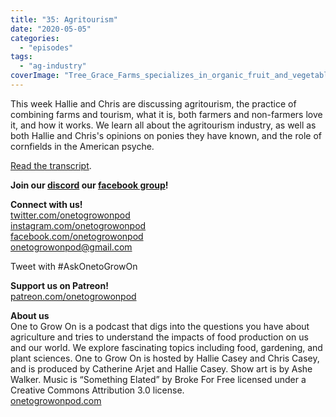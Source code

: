 ```yaml
---
title: "35: Agritourism"
date: "2020-05-05"
categories: 
  - "episodes"
tags: 
  - "ag-industry"
coverImage: "Tree_Grace_Farms_specializes_in_organic_fruit_and_vegetables._Families_can_visit_the_farm_and_harvest_fresh_produce._24821411950-scaled.jpg"
---
```


This week Hallie and Chris are discussing agritourism, the practice of combining farms and tourism, what it is, both farmers and non-farmers love it, and how it works. We learn all about the agritourism industry, as well as both Hallie and Chris's opinions on ponies they have known, and the role of cornfields in the American psyche.

[Read the transcript](https://12go.onetogrowonpod.com/35-agritourism-transcript/).

**Join our [discord](http://onetogrowonpod.com/discord) our [facebook group](http://onetogrowonpod.com/group)!**

**Connect with us!**  
[twitter.com/onetogrowonpod](https://twitter.com/onetogrowonpod)  
[instagram.com/onetogrowonpod  
](https://instagram.com/onetogrowonpod)[facebook.com/onetogrowonpod  
](https://facebook.com/onetogrowonpod)[onetogrowonpod@gmail.com](mailto:onetogrowonpod@gmail.com)

Tweet with #AskOnetoGrowOn

**Support us on Patreon!**  
[patreon.com/onetogrowonpod](http://www.patreon.com/onetogrowonpod)

**About us**  
One to Grow On is a podcast that digs into the questions you have about agriculture and tries to understand the impacts of food production on us and our world. We explore fascinating topics including food, gardening, and plant sciences. One to Grow On is hosted by Hallie Casey and Chris Casey, and is produced by Catherine Arjet and Hallie Casey. Show art is by Ashe Walker. Music is “Something Elated” by Broke For Free licensed under a Creative Commons Attribution 3.0 license.  
[onetogrowonpod.com](https://www.onetogrowonpod.com)
